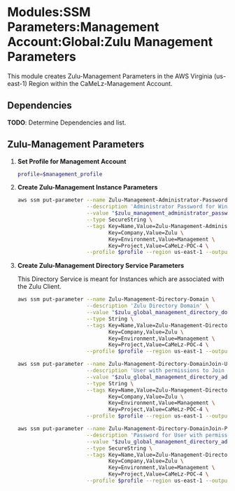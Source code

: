# Modules:SSM Parameters:Management Account:Global:Zulu Management Parameters

This module creates Zulu-Management Parameters in the AWS Virginia (us-east-1) Region within the
CaMeLz-Management Account.

## Dependencies

**TODO**: Determine Dependencies and list.

## Zulu-Management Parameters

1. **Set Profile for Management Account**

    ```bash
    profile=$management_profile
    ```

1. **Create Zulu-Management Instance Parameters**

    ```bash
    aws ssm put-parameter --name Zulu-Management-Administrator-Password \
                          --description 'Administrator Password for Windows Instances' \
                          --value "$zulu_management_administrator_password" \
                          --type SecureString \
                          --tags Key=Name,Value=Zulu-Management-Administrator-Password \
                                 Key=Company,Value=Zulu \
                                 Key=Environment,Value=Management \
                                 Key=Project,Value=CaMeLz-POC-4 \
                          --profile $profile --region us-east-1 --output text
    ```

1. **Create Zulu-Management Directory Service Parameters**

    This Directory Service is meant for Instances which are associated with the Zulu Client.

    ```bash
    aws ssm put-parameter --name Zulu-Management-Directory-Domain \
                          --description 'Zulu Directory Domain' \
                          --value "$zulu_global_management_directory_domain" \
                          --type String \
                          --tags Key=Name,Value=Zulu-Management-Directory-Domain \
                                 Key=Company,Value=Zulu \
                                 Key=Environment,Value=Management \
                                 Key=Project,Value=CaMeLz-POC-4 \
                          --profile $profile --region us-east-1 --output text

    aws ssm put-parameter --name Zulu-Management-Directory-DomainJoin-User \
                          --description 'User with permissions to Join Instances to the Zulu Directory Domain' \
                          --value "$zulu_global_management_directory_admin_user" \
                          --type String \
                          --tags Key=Name,Value=Zulu-Management-Directory-DomainJoin-User \
                                 Key=Company,Value=Zulu \
                                 Key=Environment,Value=Management \
                                 Key=Project,Value=CaMeLz-POC-4 \
                          --profile $profile --region us-east-1 --output text

    aws ssm put-parameter --name Zulu-Management-Directory-DomainJoin-Password \
                          --description 'Password for User with permissions to Join Instances to the Zulu Directory Domain' \
                          --value "$zulu_global_management_directory_admin_password" \
                          --type SecureString \
                          --tags Key=Name,Value=Zulu-Management-Directory-DomainJoin-Password \
                                 Key=Company,Value=Zulu \
                                 Key=Environment,Value=Management \
                                 Key=Project,Value=CaMeLz-POC-4 \
                          --profile $profile --region us-east-1 --output text
    ```
